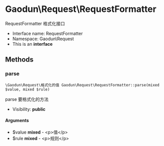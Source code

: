 Gaodun\Request\RequestFormatter
===============

RequestFormatter 格式化接口




* Interface name: RequestFormatter
* Namespace: Gaodun\Request
* This is an **interface**






Methods
-------


### parse

    \Gaodun\Request\格式化的值 Gaodun\Request\RequestFormatter::parse(mixed $value, mixed $rule)

parse 要格式化的方法



* Visibility: **public**


#### Arguments
* $value **mixed** - &lt;p&gt;值&lt;/p&gt;
* $rule **mixed** - &lt;p&gt;规则&lt;/p&gt;


